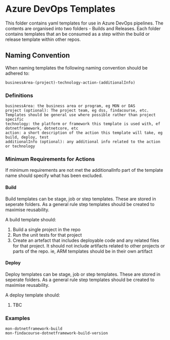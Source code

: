 # Azure DevOps Templates
This folder contains yaml templates for use in Azure DevOps pipelines.  The contents are organised into two folders - Builds and Releases.  Each folder contains templates that an be consumed as a step within the build or release template within other repos.

## Naming Convention
When naming templates the following naming convention should be adhered to:

    businessArea-(project)-technology-action-(additionalInfo)

### Definitions
    businessArea: the business area or program, eg MON or DAS
    project (optional): The project team, eg dss, findacourse, etc.  Templates should be general use where possible rather than project specific
    technology: the platform or framework this template is used with, ef dotnetframework, dotnetcore, etc
    action: a short description of the action this template will take, eg build, deploy, test
    additionalInfo (optional): any additional info related to the action or technology

### Minimum Requirements for Actions

If minimum requirements are not met the additionalInfo part of the template name should specify what has been excluded.

#### Build

Build templates can be stage, job or step templates.  These are stored in seperate folders.  As a general rule step templates should be created to maximise reusability.

A build template should:
1. Build a single project in the repo
2. Run the unit tests for that project
3. Create an artefact that includes deployable code and any related files for that project.  It should not include artifacts related to other projects or parts of the repo.  ie, ARM templates should be in their own artifact

#### Deploy

Deploy templates can be stage, job or step templates.  These are stored in seperate folders.  As a general rule step templates should be created to maximise reusability.

A deploy template should:
1. TBC

### Examples
    mon-dotnetframework-build
    mon-findacourse-dotnetframework-build-version